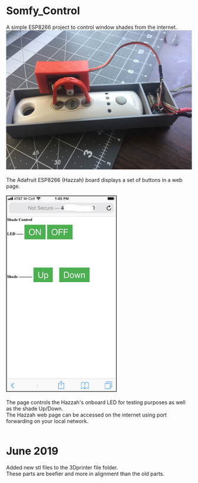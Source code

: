 # Somfy_Control
A simple ESP8266 project to control window shades from the internet.
![Client Photo](https://github.com/bonnette/Somfy_Control/blob/master/photo/full.jpg)
<br/><br/>
The Adafruit ESP8266 (Hazzah) board displays a set of buttons in a web page.
<br/><br/>
<img src="https://github.com/bonnette/Somfy_Control/blob/master/photo/shade_control.jpg" width="300">
<br/><br/>
The page controls the Hazzah's onboard LED for testing purposes as well as the shade Up/Down.<br/>
The Hazzah web page can be accessed on the internet using port forwarding on your local network.<br/><br/>
# June 2019<br/>
Added new stl files to the 3Dprinter file folder.<br/>
These parts are beefier and more in alignment than the old parts.
